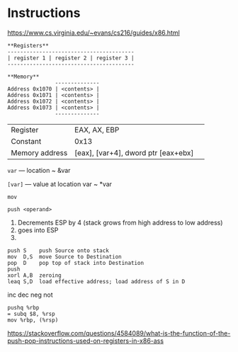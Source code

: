 # Instructions

https://www.cs.virginia.edu/~evans/cs216/guides/x86.html

```
**Registers**
----------------------------------------
| register 1 | register 2 | register 3 |
----------------------------------------

**Memory**
               --------------
Address 0x1070 | <contents> |
Address 0x1071 | <contents> |
Address 0x1072 | <contents> |
Address 0x1073 | <contents> |
               --------------
```

|  |  |  |
| --- | --- | --- |
| Register | EAX, AX, EBP | <reg> |
| Constant | 0x13 | <const> |
| Memory address | [eax], [var+4], dword ptr [eax+ebx] | <mem> |

`var` — location ~ &var

`[var]` — value at location var ~ *var

`mov`

`push <operand>`

1. Decrements ESP by 4 (stack grows from high address to low address)
2. <operand> goes into ESP 
3. 

```x86asm
push S    push Source onto stack
mov  D,S  move Source to Destination
pop  D    pop top of stack into Destination
push
xorl A,B  zeroing
leaq S,D  load effective address; load address of S in D
```

inc
dec
neg
not

```x86asm
pushq %rbp
= subq $8, %rsp
mov %rbp, (%rsp)
```

https://stackoverflow.com/questions/4584089/what-is-the-function-of-the-push-pop-instructions-used-on-registers-in-x86-ass
